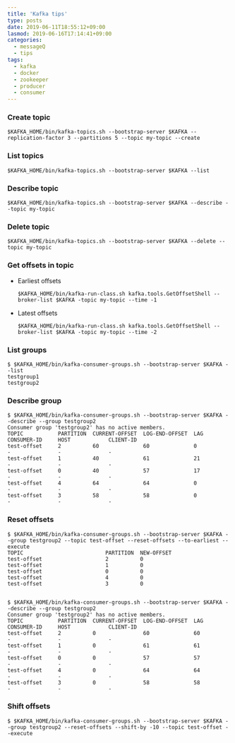 ```yaml
---
title: 'Kafka tips'
type: posts
date: 2019-06-11T18:55:12+09:00
lasmod: 2019-06-16T17:14:41+09:00
categories:
  - messageQ
  - tips
tags:
  - kafka
  - docker
  - zookeeper
  - producer
  - consumer
---
```


### Create topic

    $KAFKA_HOME/bin/kafka-topics.sh --bootstrap-server $KAFKA --replication-factor 3 --partitions 5 --topic my-topic --create

### List topics

    $KAFKA_HOME/bin/kafka-topics.sh --bootstrap-server $KAFKA --list

### Describe topic

    $KAFKA_HOME/bin/kafka-topics.sh --bootstrap-server $KAFKA --describe --topic my-topic
    
### Delete topic
    
    $KAFKA_HOME/bin/kafka-topics.sh --bootstrap-server $KAFKA --delete --topic my-topic

### Get offsets in topic

* Earliest offsets
    
    ```
    $KAFKA_HOME/bin/kafka-run-class.sh kafka.tools.GetOffsetShell --broker-list $KAFKA -topic my-topic --time -1
    ```

* Latest offsets

    ```
    $KAFKA_HOME/bin/kafka-run-class.sh kafka.tools.GetOffsetShell --broker-list $KAFKA -topic my-topic --time -2
    ```
    
### List groups

    $ $KAFKA_HOME/bin/kafka-consumer-groups.sh --bootstrap-server $KAFKA --list
    testgroup1
    testgroup2

### Describe group

    $ $KAFKA_HOME/bin/kafka-consumer-groups.sh --bootstrap-server $KAFKA --describe --group testgroup2
    Consumer group 'testgroup2' has no active members.
    TOPIC           PARTITION  CURRENT-OFFSET  LOG-END-OFFSET  LAG             CONSUMER-ID     HOST            CLIENT-ID
    test-offset     2          60              60              0               -               -               -
    test-offset     1          40              61              21              -               -               -
    test-offset     0          40              57              17              -               -               -
    test-offset     4          64              64              0               -               -               -
    test-offset     3          58              58              0               -               -               -
    
### Reset offsets

    $ $KAFKA_HOME/bin/kafka-consumer-groups.sh --bootstrap-server $KAFKA --group testgroup2 --topic test-offset --reset-offsets --to-earliest --execute
    TOPIC                          PARTITION  NEW-OFFSET
    test-offset                    2          0
    test-offset                    1          0
    test-offset                    0          0
    test-offset                    4          0
    test-offset                    3          0


    $ $KAFKA_HOME/bin/kafka-consumer-groups.sh --bootstrap-server $KAFKA --describe --group testgroup2
    Consumer group 'testgroup2' has no active members.
    TOPIC           PARTITION  CURRENT-OFFSET  LOG-END-OFFSET  LAG             CONSUMER-ID     HOST            CLIENT-ID
    test-offset     2          0               60              60              -               -               -
    test-offset     1          0               61              61              -               -               -
    test-offset     0          0               57              57              -               -               -
    test-offset     4          0               64              64              -               -               -
    test-offset     3          0               58              58              -               -               -
    
    
### Shift offsets

    $ $KAFKA_HOME/bin/kafka-consumer-groups.sh --bootstrap-server $KAFKA --group testgroup2 --reset-offsets --shift-by -10 --topic test-offset --execute
